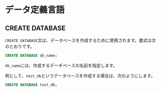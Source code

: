 # データ定義言語

## CREATE DATABASE

`CREATE DATABASE`文は、データベースを作成するために使用されます。書式は次のとおりです。

```sql
CREATE DATABASE db_name;
```

`db_name`には、作成するデーギベースの名前を指定します。

例として、`test_db`というデータベースを作成する場合は、次のようにします。

```sql
CREATE DATABASE test_db;
```